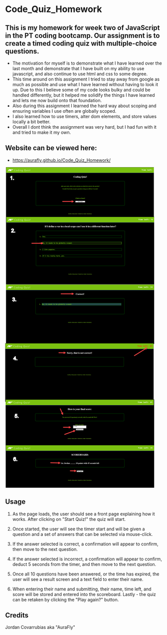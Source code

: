 # Code_Quiz_Homework
## This is my homework for week two of JavaScript in the PT coding bootcamp. Our assignment is to create a timed coding quiz with multiple-choice questions.

- The motivation for myself is to demonstrate what I have learned over the last month and demonstrate that I have built on my ability to use javascript, and also continue to use html and css to some degree.
- This time around on this assignment I tried to stay away from google as much as possible and use what I have learned without having to look it up. Due to this I believe some of my code looks bulky and could be handled differently, but it helped me solidify the things I have learned and lets me now build onto that foundation.
- Also during this assignment I learned the hard way about scoping and ensuring variables I use often are globally scoped.
- I also learned how to use timers, alter dom elements, and store values locally a bit better.
- Overall I dont think the assignment was very hard, but I had fun with it and tried to make it my own.

## Website can be viewed here:

- https://aurafly.github.io/Code_Quiz_Homework/



![Example Screenshot](./assets/ss2.jpg)


## Usage

1. As the page loads, the user should see a front page explaining how it works. After clicking on "Start Quiz!" the quiz will start.

2. Once started, the user will see the timer start and will be given a question and a set of answers that can be selected via mouse-click.

3. If the answer selected is correct, a confirmation will appear to confirm, then move to the next question.

4.  If the answer selected is incorrect, a confirmation will appear to confirm, deduct 5 seconds from the timer, and then move to the next question.

5. Once all 10 questions have been answered, or the time has expired, the user will see a result screen and a text field to enter their name.

6. When entering their name and submitting, their name, time left, and score will be stored and entered into the scoreboard. Lastly - the quiz can be retaken by clicking the "Play again?" button.

## Credits
Jordan Covarrubias aka "AuraFly"

